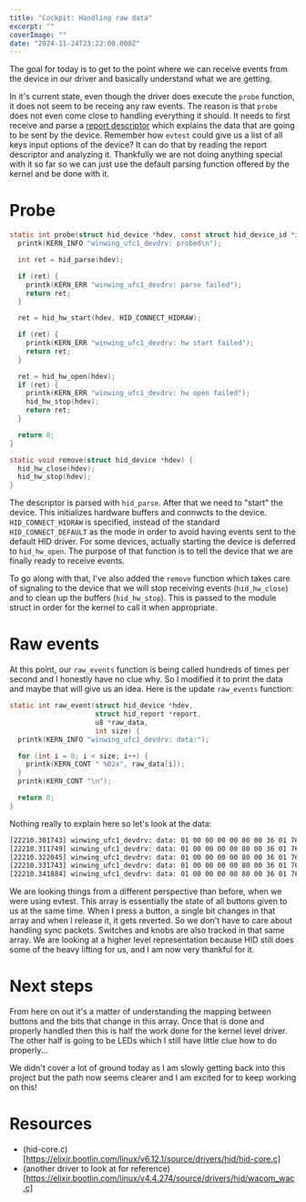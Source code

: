 ```yaml
---
title: "Cockpit: Handling raw data"
excerpt: ""
coverImage: ""
date: "2024-11-24T23:22:00.000Z"
---
```


The goal for today is to get to the point where we can receive events from the device in our driver and basically understand what we are getting.

In it's current state, even though the driver does execute the `probe` function, it does not seem to be receing any raw events. The reason is that `probe` does not even come close to handling everything it should. It needs to first receive and parse a [report descriptor](https://docs.kernel.org/hid/hidintro.html#id5) which explains the data that are going to be sent by the device. Remember how `evtest` could give us a list of all keys input options of the device? It can do that by reading the report descriptor and analyzing it. Thankfully we are not doing anything special with it so far so we can just use the default parsing function offered by the kernel and be done with it.

# Probe

```c
static int probe(struct hid_device *hdev, const struct hid_device_id *id) {
  printk(KERN_INFO "winwing_ufc1_devdrv: probed\n");

  int ret = hid_parse(hdev);

  if (ret) {
    printk(KERN_ERR "winwing_ufc1_devdrv: parse failed");
    return ret;
  }

  ret = hid_hw_start(hdev, HID_CONNECT_HIDRAW);

  if (ret) {
    printk(KERN_ERR "winwing_ufc1_devdrv: hw start failed");
    return ret;
  }

  ret = hid_hw_open(hdev);
  if (ret) {
    printk(KERN_ERR "winwing_ufc1_devdrv: hw open failed");
    hid_hw_stop(hdev);
    return ret;
  }

  return 0;
}

static void remove(struct hid_device *hdev) {
  hid_hw_close(hdev);
  hid_hw_stop(hdev);
}
```

The descriptor is parsed with `hid_parse`. After that we need to "start" the device. This initializes hardware buffers and connwcts to the device. `HID_CONNECT_HIDRAW` is specified, instead of the standard `HID_CONNECT_DEFAULT` as the mode in order to avoid having events sent to the default HID driver. For some devices, actually starting the device is deferred to `hid_hw_open`. The purpose of that function is to tell the device that we are finally ready to receive events.

To go along with that, I've also added the `remove` function which takes care of signaling to the device that we will stop receiving events (`hid_hw_close`) and to clean up the buffers (`hid_hw_stop`). This is passed to the module struct in order for the kernel to call it when appropriate.

# Raw events

At this point, our `raw_events` function is being called hundreds of times per second and I honestly have no clue why. So I modified it to print the data and maybe that will give us an idea. Here is the update `raw_events` function:

```c
static int raw_event(struct hid_device *hdev,
                     struct hid_report *report,
                     u8 *raw_data,
                     int size) {
  printk(KERN_INFO "winwing_ufc1_devdrv: data:");

  for (int i = 0; i < size; i++) {
    printk(KERN_CONT " %02x", raw_data[i]);
  }
  printk(KERN_CONT "\n");

  return 0;
}
```

Nothing really to explain here so let's look at the data:

```bash
[22210.301743] winwing_ufc1_devdrv: data: 01 00 00 00 00 80 00 36 01 76 0d 00 00 00 00 00 00
[22210.311749] winwing_ufc1_devdrv: data: 01 00 00 00 00 80 00 36 01 76 0d 00 00 00 00 00 00
[22210.322045] winwing_ufc1_devdrv: data: 01 00 00 00 00 80 00 36 01 76 0d 00 00 00 00 00 00
[22210.331743] winwing_ufc1_devdrv: data: 01 00 00 00 00 80 00 36 01 76 0d 00 00 00 00 00 00
[22210.341884] winwing_ufc1_devdrv: data: 01 00 00 00 00 80 00 36 01 76 0d 00 00 00 00 00 00
```

We are looking things from a different perspective than before, when we were using evtest. This array is essentially the state of all buttons given to us at the same time. When I press a button, a single bit changes in that array and when I release it, it gets reverted. So we don't have to care about handling sync packets. Switches and knobs are also tracked in that same array. We are looking at a higher level representation because HID still does some of the heavy lifting for us, and I am now very thankful for it.

# Next steps
From here on out it's a matter of understanding the mapping between buttons and the bits that change in this array. Once that is done and properly handled then this is half the work done for the kernel level driver. The other half is going to be LEDs which I still have little clue how to do properly...

We didn't cover a lot of ground today as I am slowly getting back into this project but the path now seems clearer and I am excited for to keep working on this!

# Resources

- (hid-core.c)[https://elixir.bootlin.com/linux/v6.12.1/source/drivers/hid/hid-core.c]
- (another driver to look at for reference)[https://elixir.bootlin.com/linux/v4.4.274/source/drivers/hid/wacom_wac.c]
